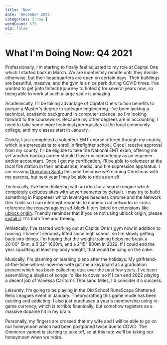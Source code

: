 ```yaml
---
title: 'Now'
date: 'December 2021'
categories: ['now']
wordCount: 575
wip: false
---
```


# What I'm Doing Now: Q4 2021
Professionally, I'm starting to finally feel adjusted to my role at Capital One which I started back in March. We are indefinitely remote until they decide otherwise, but their headquarters are open on certain days. Their buildings are beautiful, massive, and the gym is a nice perk during COVID times. I've wanted to get [into fintech](journey to fintech) for several years now, so being able to work at such a large scale is amazing.

Academically, I’ll be taking advantage of Capital One's tuition benefits to pursue a Master's degree in software engineering. I've been lacking a technical, academic background in computer science, so I'm looking forward to the coursework. Because my other degrees are in accounting, I need to take some more technical prerequsites at the local community college, and my classes start in January.

Civicly, I just completed a volunteer EMT course offered through my county, which is a prerequisite to enroll in firefighter school. Once I receive approval from my county, I'll be eligible to take the National EMT exam, offering me yet another backup career should I lose my competency as an engineer and/or accountant. Once I get my certification, I'll be able to volunteer at the local fire station in their ambulance, medic, and fire supression apparatus. I am missing [Operation Santa]() this year because we're doing Christmas with my parents, but next year I may be able to ride as an elf.

Technically, I’ve been tinkering with an idea for a search engine which completely excludes sites with advertisements by default. I may try to build something in Puppeteer which leverages headless chrome and the Network Dev Tools so I can intercept requests to common ad networks or cross reference the request against ad-block filters listed on extensions like [ublock origin](ublockorigin.com). Friendly reminder that if you're not using ublock origin, please [install it](). It's both free and freeing.

Athletically, I’ve started working out at Capital One's gym now in addition to running. I haven't seriously lifted since high school, so I'm slowly getting back into things. I'm hoping that the weight training helps me break a 20'00" 5km, a 5'32" 1600m, and a 2'15" 800m in 2022. If I could end the year squatting at least my body weight, that would be icing on the cake.

Musically, I'm planning on learning piano after the holidays. My girlfriend-at-the-time-who-is-now-my-wife got me a keyboard as a graduation present which has been collecting dust over the past few years. I've been assembling a playlist of songs I'd like to cover, so if I can end 2022 playing a decent job of Vanessa Carlton's Thousand Miles, I'd consider it a success.

Leisurely, I’m going to be playing in the Old School RuneScape Shattered Relic Leagues event in January. Theorycrafting this game mode has been exciting and addicting. I also just purchased a year's membership using in-game currency, which is terrible finanically, but somehow registers as a massive dopaine hit in my brain.

Personally, my fingers are crossed that my wife and I will be able to go on our honeymoon which had been postponed twice due to COVID. The Omnicron varient is starting to take off, so at this rate we'll be taking our honeymoon when we retire.




